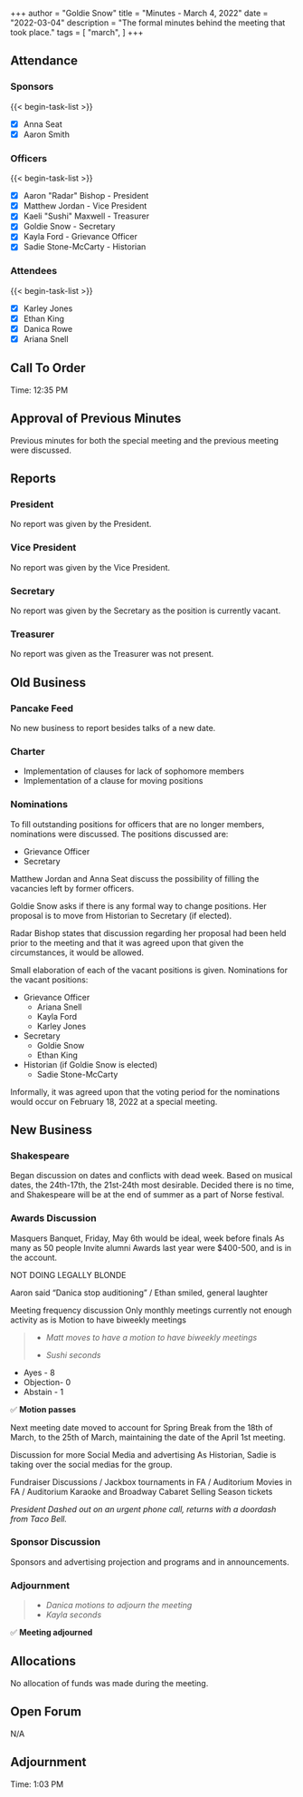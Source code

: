 +++
author = "Goldie Snow"
title = "Minutes - March 4, 2022"
date = "2022-03-04"
description = "The formal minutes behind the meeting that took place."
tags = [
    "march",
]
+++


## Attendance
  ### Sponsors
  {{< begin-task-list >}}
  - [x] Anna Seat
  - [x] Aaron Smith
  ### Officers
  {{< begin-task-list >}}
  - [x] Aaron "Radar" Bishop - President
  - [x] Matthew Jordan - Vice President
  - [x] Kaeli "Sushi" Maxwell - Treasurer
  - [x] Goldie Snow - Secretary
  - [x] Kayla Ford - Grievance Officer
  - [x] Sadie Stone-McCarty - Historian
  ### Attendees
  {{< begin-task-list >}}
  - [x] Karley Jones
  - [x] Ethan King
  - [x] Danica Rowe
  - [x] Ariana Snell

## Call To Order
Time: 12:35 PM

## Approval of Previous Minutes
Previous minutes for both the special meeting and the previous meeting were discussed.

## Reports
### President
No report was given by the President.
### Vice President
No report was given by the Vice President.
### Secretary
No report was given by the Secretary as the position is currently vacant.
### Treasurer
No report was given as the Treasurer was not present.

## Old Business

### Pancake Feed
 No new business to report besides talks of a new date.

### Charter
 - Implementation of clauses for lack of sophomore members
 - Implementation of a clause for moving positions

### Nominations
  To fill outstanding positions for officers that are no longer members, nominations were discussed.
  The positions discussed are:
  - Grievance Officer
  - Secretary

  Matthew Jordan and Anna Seat discuss the possibility of filling the vacancies left by former officers.

  Goldie Snow asks if there is any formal way to change positions. Her proposal is to move from Historian to Secretary (if elected).

  Radar Bishop states that discussion regarding her proposal had been held prior to the meeting and that it was agreed upon that given the circumstances, it would be allowed.

  Small elaboration of each of the vacant positions is given.
  Nominations for the vacant positions:
  - Grievance Officer
    - Ariana Snell
    - Kayla Ford
    - Karley Jones
  - Secretary
    - Goldie Snow
    - Ethan King
  - Historian (if Goldie Snow is elected)
    - Sadie Stone-McCarty

  Informally, it was agreed upon that the voting period for the nominations would occur on February 18, 2022 at a special meeting.

## New Business

### Shakespeare
Began discussion on dates and conflicts with dead week.
Based on musical dates, the 24th-17th, the 21st-24th most desirable. Decided there is no time, and Shakespeare will be at the end of summer as a part of Norse festival.

### Awards Discussion
Masquers Banquet, Friday, May 6th would be ideal, week before finals
As many as 50 people Invite alumni Awards last year were $400-500, and is in the account.

NOT DOING LEGALLY BLONDE

Aaron said “Danica stop auditioning” / Ethan smiled, general laughter

Meeting frequency discussion Only monthly meetings currently not enough activity as is Motion to have biweekly meetings
> - *Matt moves to have a motion to have biweekly meetings*
>
> - *Sushi seconds*
- Ayes - 8
- Objection- 0
- Abstain - 1

✅ **Motion passes**

Next meeting date moved to account for Spring Break from the 18th of March, to the 25th of March, maintaining the date of the April 1st meeting.

Discussion for more Social Media and advertising As Historian, Sadie is taking over the social medias for the group.

Fundraiser Discussions / Jackbox tournaments in FA / Auditorium Movies in FA /  Auditorium Karaoke and Broadway Cabaret Selling Season tickets

*President Dashed out on an urgent phone call, returns with a doordash from Taco Bell.*

### Sponsor Discussion
Sponsors and advertising projection and programs and in announcements.


### Adjournment

> - *Danica motions to adjourn the meeting*
> - *Kayla seconds*

✅ **Meeting adjourned**



## Allocations
No allocation of funds was made during the meeting.

## Open Forum
N/A

## Adjournment
Time: 1:03 PM